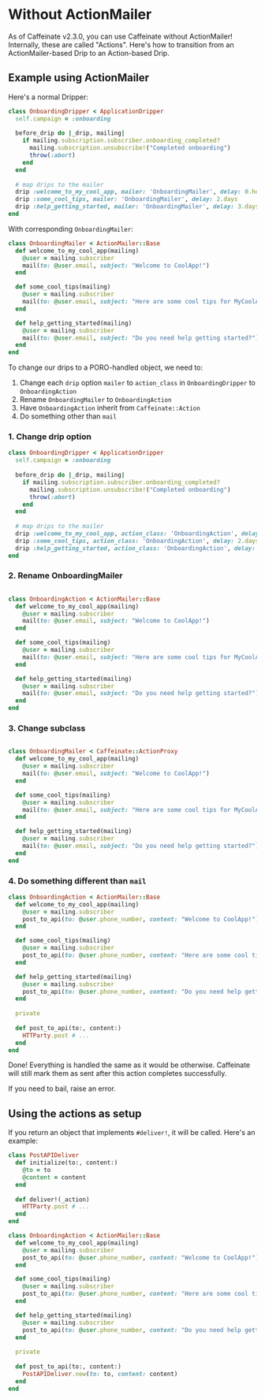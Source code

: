 # Without ActionMailer

As of Caffeinate v2.3.0, you can use Caffeinate without ActionMailer! Internally, these are called "Actions". Here's how to transition from an ActionMailer-based Drip to an Action-based Drip.

## Example using ActionMailer

Here's a normal Dripper:

```ruby
class OnboardingDripper < ApplicationDripper
  self.campaign = :onboarding 
  
  before_drip do |_drip, mailing| 
    if mailing.subscription.subscriber.onboarding_completed?
      mailing.subscription.unsubscribe!("Completed onboarding")
      throw(:abort)
    end 
  end
  
  # map drips to the mailer
  drip :welcome_to_my_cool_app, mailer: 'OnboardingMailer', delay: 0.hours
  drip :some_cool_tips, mailer: 'OnboardingMailer', delay: 2.days
  drip :help_getting_started, mailer: 'OnboardingMailer', delay: 3.days
end
```

With corresponding `OnboardingMailer`:

```ruby
class OnboardingMailer < ActionMailer::Base
  def welcome_to_my_cool_app(mailing)
    @user = mailing.subscriber
    mail(to: @user.email, subject: "Welcome to CoolApp!")
  end

  def some_cool_tips(mailing)
    @user = mailing.subscriber
    mail(to: @user.email, subject: "Here are some cool tips for MyCoolApp")
  end

  def help_getting_started(mailing)
    @user = mailing.subscriber
    mail(to: @user.email, subject: "Do you need help getting started?")
  end
end
```

To change our drips to a PORO-handled object, we need to:

1. Change each `drip` option `mailer` to `action_class` in `OnboardingDripper` to `OnboardingAction`
2. Rename `OnboardingMailer` to `OnboardingAction`
3. Have `OnboardingAction` inherit from `Caffeinate::Action`
4. Do something other than `mail`

### 1. Change drip option

```ruby
class OnboardingDripper < ApplicationDripper
  self.campaign = :onboarding 
  
  before_drip do |_drip, mailing| 
    if mailing.subscription.subscriber.onboarding_completed?
      mailing.subscription.unsubscribe!("Completed onboarding")
      throw(:abort)
    end 
  end
  
  # map drips to the mailer
  drip :welcome_to_my_cool_app, action_class: 'OnboardingAction', delay: 0.hours
  drip :some_cool_tips, action_class: 'OnboardingAction', delay: 2.days
  drip :help_getting_started, action_class: 'OnboardingAction', delay: 3.days
end
```

### 2. Rename OnboardingMailer

```ruby

class OnboardingAction < ActionMailer::Base
  def welcome_to_my_cool_app(mailing)
    @user = mailing.subscriber
    mail(to: @user.email, subject: "Welcome to CoolApp!")
  end

  def some_cool_tips(mailing)
    @user = mailing.subscriber
    mail(to: @user.email, subject: "Here are some cool tips for MyCoolApp")
  end

  def help_getting_started(mailing)
    @user = mailing.subscriber
    mail(to: @user.email, subject: "Do you need help getting started?")
  end
end
```

### 3. Change subclass

```ruby

class OnboardingMailer < Caffeinate::ActionProxy
  def welcome_to_my_cool_app(mailing)
    @user = mailing.subscriber
    mail(to: @user.email, subject: "Welcome to CoolApp!")
  end

  def some_cool_tips(mailing)
    @user = mailing.subscriber
    mail(to: @user.email, subject: "Here are some cool tips for MyCoolApp")
  end

  def help_getting_started(mailing)
    @user = mailing.subscriber
    mail(to: @user.email, subject: "Do you need help getting started?")
  end
end
```

### 4. Do something different than `mail`

```ruby
class OnboardingAction < ActionMailer::Base
  def welcome_to_my_cool_app(mailing)
    @user = mailing.subscriber
    post_to_api(to: @user.phone_number, content: "Welcome to CoolApp!")
  end

  def some_cool_tips(mailing)
    @user = mailing.subscriber
    post_to_api(to: @user.phone_number, content: "Here are some cool tips for MyCoolApp")
  end

  def help_getting_started(mailing)
    @user = mailing.subscriber
    post_to_api(to: @user.phone_number, content: "Do you need help getting started?")
  end
  
  private 
  
  def post_to_api(to:, content:)
    HTTParty.post # ... 
  end
end
```

Done! Everything is handled the same as it would be otherwise. Caffeinate will still mark them as sent after this action completes successfully.

If you need to bail, raise an error.

## Using the actions as setup

If you return an object that implements `#deliver!`, it will be called. Here's an example:

```ruby
class PostAPIDeliver
  def initialize(to:, content:)
    @to = to 
    @content = content 
  end
  
  def deliver!(_action)
    HTTParty.post # ...
  end
end

class OnboardingAction < ActionMailer::Base
  def welcome_to_my_cool_app(mailing)
    @user = mailing.subscriber
    post_to_api(to: @user.phone_number, content: "Welcome to CoolApp!")
  end

  def some_cool_tips(mailing)
    @user = mailing.subscriber
    post_to_api(to: @user.phone_number, content: "Here are some cool tips for MyCoolApp")
  end

  def help_getting_started(mailing)
    @user = mailing.subscriber
    post_to_api(to: @user.phone_number, content: "Do you need help getting started?")
  end
  
  private 
  
  def post_to_api(to:, content:)
    PostAPIDeliver.new(to: to, content: content)
  end
end
```

